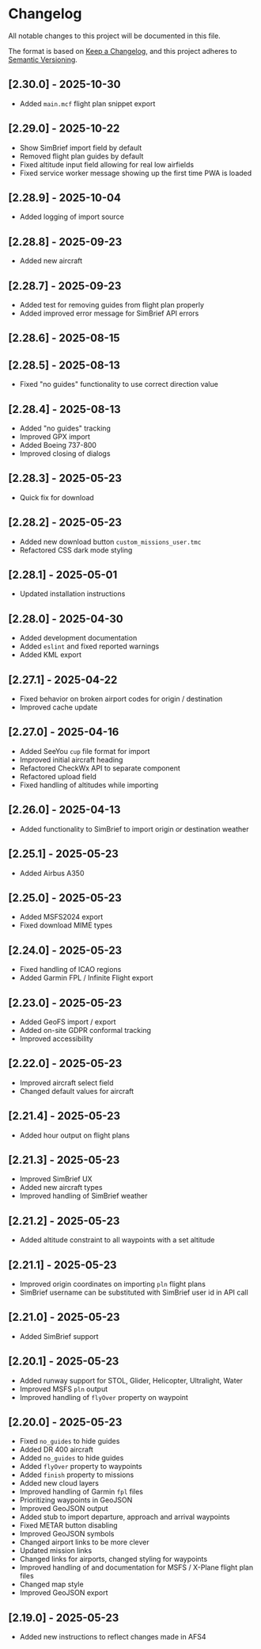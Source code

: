 # Changelog

All notable changes to this project will be documented in this file.

The format is based on [Keep a Changelog](https://keepachangelog.com/en/1.1.0/),
and this project adheres to [Semantic Versioning](https://semver.org/spec/v2.0.0.html).

## [2.30.0] - 2025-10-30

- Added `main.mcf` flight plan snippet export

## [2.29.0] - 2025-10-22

- Show SimBrief import field by default
- Removed flight plan guides by default
- Fixed altitude input field allowing for real low airfields
- Fixed service worker message showing up the first time PWA is loaded

## [2.28.9] - 2025-10-04

- Added logging of import source

## [2.28.8] - 2025-09-23

- Added new aircraft

## [2.28.7] - 2025-09-23

- Added test for removing guides from flight plan properly
- Added improved error message for SimBrief API errors

## [2.28.6] - 2025-08-15

## [2.28.5] - 2025-08-13

- Fixed "no guides" functionality to use correct direction value

## [2.28.4] - 2025-08-13

- Added "no guides" tracking
- Improved GPX import
- Added Boeing 737-800
- Improved closing of dialogs

## [2.28.3] - 2025-05-23

- Quick fix for download

## [2.28.2] - 2025-05-23

- Added new download button `custom_missions_user.tmc`
- Refactored CSS dark mode styling

## [2.28.1] - 2025-05-01

- Updated installation instructions

## [2.28.0] - 2025-04-30

- Added development documentation
- Added `eslint` and fixed reported warnings
- Added KML export

## [2.27.1] - 2025-04-22

- Fixed behavior on broken airport codes for origin / destination
- Improved cache update

## [2.27.0] - 2025-04-16

- Added SeeYou `cup` file format for import
- Improved initial aircraft heading
- Refactored CheckWx API to separate component
- Refactored upload field
- Fixed handling of altitudes while importing

## [2.26.0] - 2025-04-13

- Added functionality to SimBrief to import origin _or_ destination weather

## [2.25.1] - 2025-05-23

- Added Airbus A350

## [2.25.0] - 2025-05-23

- Added MSFS2024 export
- Fixed download MIME types

## [2.24.0] - 2025-05-23

- Fixed handling of ICAO regions
- Added Garmin FPL / Infinite Flight export

## [2.23.0] - 2025-05-23

- Added GeoFS import / export
- Added on-site GDPR conformal tracking
- Improved accessibility

## [2.22.0] - 2025-05-23

- Improved aircraft select field
- Changed default values for aircraft

## [2.21.4] - 2025-05-23

- Added hour output on flight plans

## [2.21.3] - 2025-05-23

- Improved SimBrief UX
- Added new aircraft types
- Improved handling of SimBrief weather

## [2.21.2] - 2025-05-23

- Added altitude constraint to all waypoints with a set altitude

## [2.21.1] - 2025-05-23

- Improved origin coordinates on importing `pln` flight plans
- SimBrief username can be substituted with SimBrief user id in API call

## [2.21.0] - 2025-05-23

- Added SimBrief support

## [2.20.1] - 2025-05-23

- Added runway support for STOL, Glider, Helicopter, Ultralight, Water
- Improved MSFS `pln` output
- Improved handling of `flyOver` property on waypoint

## [2.20.0] - 2025-05-23

- Fixed `no_guides` to hide guides
- Added DR 400 aircraft
- Added `no_guides` to hide guides
- Added `flyOver` property to waypoints
- Added `finish` property to missions
- Added new cloud layers
- Improved handling of Garmin `fpl` files
- Prioritizing waypoints in GeoJSON
- Improved GeoJSON output
- Added stub to import departure, approach and arrival waypoints
- Fixed METAR button disabling
- Improved GeoJSON symbols
- Changed airport links to be more clever
- Updated mission links
- Changed links for airports, changed styling for waypoints
- Improved handling of and documentation for MSFS / X-Plane flight plan files
- Changed map style
- Improved GeoJSON export

## [2.19.0] - 2025-05-23

- Added new instructions to reflect changes made in AFS4
